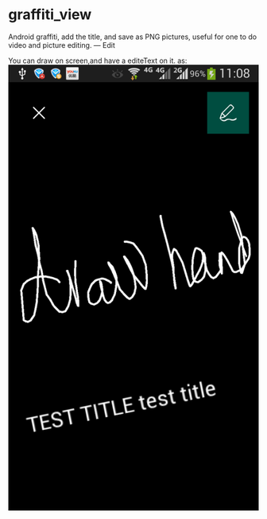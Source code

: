 # graffiti_view
Android graffiti, add the title, and save as PNG pictures, useful for one to do video and picture editing. — Edit

You can draw on screen,and have a editeText on it. as:
![image](https://github.com/yantao2hao/graffiti_view/blob/master/image.png)
